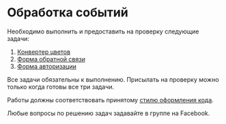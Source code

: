 Обработка событий
===

Необходимо выполнить и предоставить на проверку следующие задачи:

1. [Конвертер цветов](./hex2rgb/)
2. [Форма обратной связи](./feedback/)
3. [Форма авторизации](./auth/)

Все задачи обязательны к выполнению. Присылать на проверку можно только когда готовы все три задачи.

Работы должны соответствовать принятому [стилю оформления кода](https://github.com/netology-code/codestyle).

Любые вопросы по решению задач задавайте в группе на Facebook.
